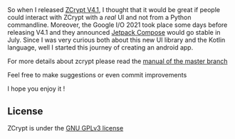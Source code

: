 ## 
So when I released [ZCrypt V4.1](https://github.com/cl-ement05/ZCrypt/releases/tag/V4.1), 
I thought that it would be great if people could interact with ZCrypt with a *real* UI and not from a Python commandline. Moreover, the Google I/O 2021 took place some days
before releasing V4.1 and they announced [Jetpack Compose](https://developer.android.com/jetpack/compose) would go stable in July.
Since I was very curious both about this new UI library and the Kotlin language, well I started this journey of creating an android app.

For more details about zcrypt please read the [manual of the master branch](https://github.com/cl-ement05/ZCrypt/blob/master/UserManual.md)

Feel free to make suggestions or even commit improvements

I hope you enjoy it !

## License
ZCrypt is under the [GNU GPLv3 license](LICENSE.md)
